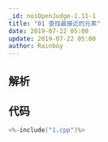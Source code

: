 ```yaml
---
_id: noiOpenJudge-1.11-1
title: "01 查找最接近的元素"
date: 2019-07-22 05:00
update: 2019-07-22 05:00
author: Rainboy
---
```


## 解析

## 代码

```c
<%-include("1.cpp")%>
```

